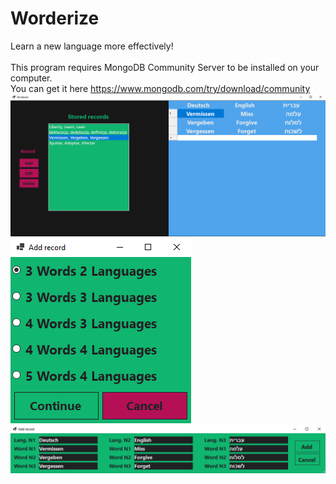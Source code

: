 # Worderize
Learn a new language more effectively!
</br></br>
This program requires MongoDB Community Server to be installed on your computer.
</br>
You can get it here https://www.mongodb.com/try/download/community
</br>
![image text](https://github.com/Northstrix/Worderize/blob/main/v1.0-C%23/Pictures/Worderize.png)
![image text](https://github.com/Northstrix/Worderize/blob/main/v1.0-C%23/Pictures/Add_record_0.png)
![image text](https://github.com/Northstrix/Worderize/blob/main/v1.0-C%23/Pictures/Add_record_1.png)
